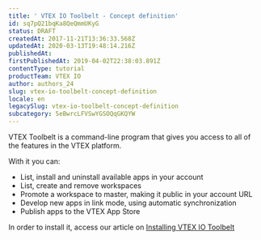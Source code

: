 ```yaml
---
title: ' VTEX IO Toolbelt - Concept definition'
id: sq7pQ21bqKa8QeQmmUKyG
status: DRAFT
createdAt: 2017-11-21T13:36:33.568Z
updatedAt: 2020-03-13T19:48:14.216Z
publishedAt: 
firstPublishedAt: 2019-04-02T22:38:03.891Z
contentType: tutorial
productTeam: VTEX IO
author: authors_24
slug: vtex-io-toolbelt-concept-definition
locale: en
legacySlug: vtex-io-toolbelt-concept-definition
subcategory: 5eBwrcLFVSwYGSOQqGKQYW
---
```


VTEX Toolbelt is a command-line program that gives you access to all of the features in the VTEX platform.

With it you can:

- List, install and uninstall available apps in your account
- List, create and remove workspaces
- Promote a workspace to master, making it public in your account URL
- Develop new apps in link mode, using automatic synchronization
- Publish apps to the VTEX App Store

In order to install it, access our article on [Installing VTEX IO Toolbelt](https://help.vtex.com/tutorial/installing-vtex-io-cli--4x6EgYDws8IY8GO8I6C0UG)
